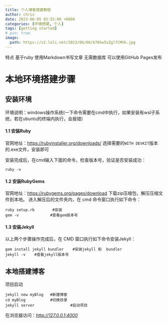 ```yaml
---
title: 个人博客搭建教程
author: chris
date: 2023-06-05 03:55:00 +0800
categories: [环境搭建, 个人]
tags: [getting started]
# pin: true
image:
  path: https://s2.loli.net/2023/06/06/b76hw5vZglfCMVk.jpg
---
```


特点
基于ruby
使用Markdown书写文章
无需数据库
可以使用GitHub Pages发布




# 本地环境搭建步骤

## 安装环境

环境说明：windows操作系统(一下命令需要在cmd中执行，如果安装有wsl子系统，若在ubuntu的终端内执行，会报错)


#### 1.1 安装Ruby
官网地址：https://rubyinstaller.org/downloads/
选择需要的`WITH DEVKIT`版本的.exe文件，安装即可

安装完成后，在cmd输入下面的命令，检查版本号，验证是否安装成功：
```shell
ruby -v
```

#### 1.2 安装RubyGems
官网地址：https://rubygems.org/pages/download
下载zip压缩包，解压压缩文件到本地。
进入解压后的文件夹内，在 cmd 命令窗口执行如下命令：

```shell
ruby setup.rb        #安装
gem -v              #查看gem版本号
```

#### 1.3 安装Jekyll
以上两个步骤操作完成后，在 CMD 窗口执行如下命令安装Jekyll：
```shell
gem install jekyll bundler    #安装jekyll 和  bundler
jekyll -v    #查看jekyll版本号
```


## 本地搭建博客
项目启动
```shell
jekyll new myBlog   #新建博客 
cd myBlog           #切换目录 
jekyll server                #启动项目
```

在浏览器访问：_<http://127.0.0.1:4000>_